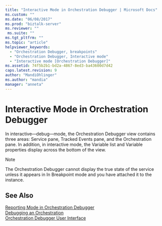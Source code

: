 ```yaml
---
title: "Interactive Mode in Orchestration Debugger | Microsoft Docs"
ms.custom: ""
ms.date: "06/08/2017"
ms.prod: "biztalk-server"
ms.reviewer: ""
 ms.suite: ""
ms.tgt_pltfrm: ""
ms.topic: "article"
helpviewer_keywords: 
  - "Orchestration Debugger, breakpoints"
  - "Orchestration Debugger, Interactive mode"
  - "Interactive mode [Orchestration Debugger]"
ms.assetid: 74f5b2b1-bd2a-4867-8ed3-ba43600d7d42
caps.latest.revision: 9
author: "MandiOhlinger"
ms.author: "mandia"
manager: "anneta"
---
```

# Interactive Mode in Orchestration Debugger
In interactive—debug—mode, the Orchestration Debugger view contains three areas: Service pane, Tracked Events pane, and the Orchestration pane. In addition, in interactive mode, the Variable list and Variable properties display across the bottom of the view.  
  
> [!NOTE]
>  The Orchestration Debugger cannot display the true state of the service unless it appears in In Breakpoint mode and you have attached it to the instance.  
  
## See Also  
 [Reporting Mode in Orchestration Debugger](../core/reporting-mode-in-orchestration-debugger.md)   
 [Debugging an Orchestration](../core/debugging-an-orchestration.md)   
 [Orchestration Debugger User Interface](../core/orchestration-debugger-user-interface.md)